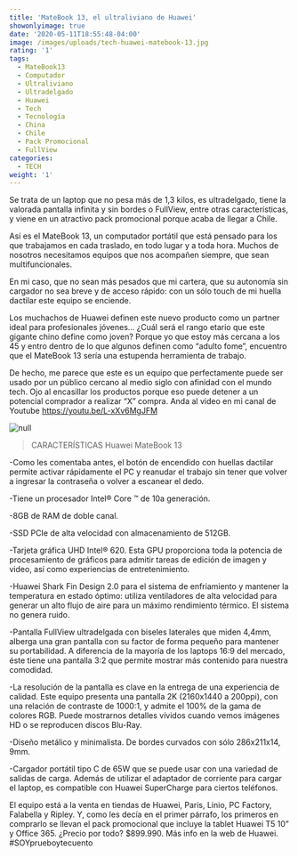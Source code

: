 ```yaml
---
title: 'MateBook 13, el ultraliviano de Huawei'
showonlyimage: true
date: '2020-05-11T18:55:48-04:00'
image: /images/uploads/tech-huawei-matebook-13.jpg
rating: '1'
tags:
  - MateBook13
  - Computador
  - Ultraliviano
  - Ultradelgado
  - Huawei
  - Tech
  - Tecnología
  - China
  - Chile
  - Pack Promocional
  - FullView
categories:
  - TECH
weight: '1'
---
```

Se trata de un laptop que no pesa más de 1,3 kilos, es ultradelgado, tiene la valorada pantalla infinita y sin bordes o FullView, entre otras características, y viene en un atractivo pack promocional porque acaba de llegar a Chile.

<!--more-->

Así es el MateBook 13, un computador portátil que está pensado para los que trabajamos en cada traslado, en todo lugar y a toda hora. Muchos de nosotros necesitamos equipos que nos acompañen siempre, que sean multifuncionales.

En mi caso, que no sean más pesados que mi cartera, que su autonomía sin cargador no sea breve y de acceso rápido: con un sólo touch de mi huella dactilar este equipo se enciende.

Los muchachos de Huawei definen este nuevo producto como un partner ideal para profesionales jóvenes… ¿Cuál será el rango etario que este gigante chino define como joven? Porque yo que estoy más cercana a los 45 y entro dentro de lo que algunos definen como “adulto fome”, encuentro que el MateBook 13 sería una estupenda herramienta de trabajo. 

De hecho, me parece que este es un equipo que perfectamente puede ser usado por un público cercano al medio siglo con afinidad con el mundo tech. Ojo al encasillar los productos porque eso puede detener a un potencial comprador a realizar “X” compra. Anda al video en mi canal de Youtube  https://youtu.be/L-xXv6MgJFM

![null](/images/uploads/tech-huawei-matebook13-2.jpg)

> CARACTERÍSTICAS Huawei MateBook 13

\-Como les comentaba antes, el botón de encendido con huellas dactilar permite activar rápidamente el PC y reanudar el trabajo sin tener que volver a ingresar la contraseña o volver a escanear el dedo.

\-Tiene un procesador Intel® Core ™ de 10a generación.

\-8GB de RAM de doble canal.

\-SSD PCIe de alta velocidad con almacenamiento de 512GB. 

\-Tarjeta gráfica UHD Intel® 620. Esta GPU proporciona toda la potencia de procesamiento de gráficos para admitir tareas de edición de imagen y video, así como experiencias de entretenimiento.

\-Huawei Shark Fin Design 2.0 para el sistema de enfriamiento y mantener la temperatura en estado óptimo: utiliza ventiladores de alta velocidad para generar un alto flujo de aire para un máximo rendimiento térmico. El sistema no genera ruido.

\-Pantalla FullView ultradelgada con biseles laterales que miden 4,4mm, alberga una gran pantalla con su factor de forma pequeño para mantener su portabilidad. A diferencia de la mayoría de los laptops 16:9 del mercado, éste tiene una pantalla 3:2 que permite mostrar más contenido para nuestra comodidad.

\-La resolución de la pantalla es clave en la entrega de una experiencia de calidad. Este equipo presenta una pantalla 2K (2160x1440 a 200ppi), con una relación de contraste de 1000:1, y admite el 100% de la gama de colores RGB. Puede mostrarnos detalles vívidos cuando vemos imágenes HD o se reproducen discos Blu-Ray.

\-Diseño metálico y minimalista. De bordes curvados con sólo 286x211x14, 9mm.

\-Cargador portátil tipo C de 65W que se puede usar con una variedad de salidas de carga. Además de utilizar el adaptador de corriente para cargar el laptop, es compatible con Huawei SuperCharge para ciertos teléfonos. 

El equipo está a la venta en tiendas de Huawei, Paris, Linio, PC Factory, Falabella y Ripley. Y, como les decía en el primer párrafo, los primeros en comprarlo se llevan el pack promocional que incluye la tablet Huawei T5 10” y Office 365. ¿Precio por todo? $899.990. Más info en la web de Huawei. #SOYprueboytecuento
